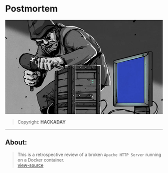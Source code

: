 # Postmortem

<div align="center">
 <img src="./img/pc-apache.webp" width="640" height="300" />
</div>

> Copyright: **HACKADAY**  

---
## About: 

> This is a retrospective review of a broken `Apache HTTP Server` running on a Docker container.  
> [view-source](./postmortem.md)
